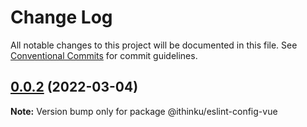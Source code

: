 # Change Log

All notable changes to this project will be documented in this file.
See [Conventional Commits](https://conventionalcommits.org) for commit guidelines.

## [0.0.2](https://github.com/Protagonistss/huangshan/compare/v0.0.1...v0.0.2) (2022-03-04)

**Note:** Version bump only for package @ithinku/eslint-config-vue
